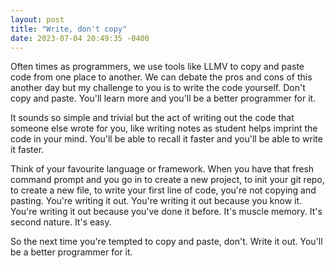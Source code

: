 ```yaml
---
layout: post
title: "Write, don't copy"
date: 2023-07-04 20:49:35 -0400
---
```


Often times as programmers, we use tools like LLMV to copy and paste code from one place to another. We can debate the pros and cons of this another day but my challenge to you is to write the code yourself. Don't copy and paste. You'll learn more and you'll be a better programmer for it.

It sounds so simple and trivial but the act of writing out the code that someone else wrote for you, like writing notes as student helps imprint the code in your mind. You'll be able to recall it faster and you'll be able to write it faster.

Think of your favourite language or framework. When you have that fresh command prompt and you go in to create a new project, to init your git repo, to create a new file, to write your first line of code, you're not copying and pasting. You're writing it out. You're writing it out because you know it. You're writing it out because you've done it before. It's muscle memory. It's second nature. It's easy.

So the next time you're tempted to copy and paste, don't. Write it out. You'll be a better programmer for it.
